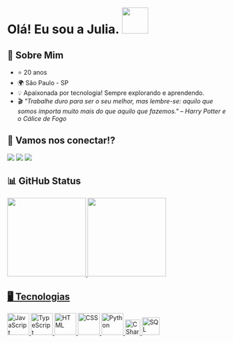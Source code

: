 <h1>
  Olá! Eu sou a Julia.
  <img src="https://media1.giphy.com/media/v1.Y2lkPTc5MGI3NjExaWhndzlkc3IwNmo3eHZjZWpqeGdwd2ljeDVtbzg2eWh4OGFqanRiaCZlcD12MV9pbnRlcm5hbF9naWZfYnlfaWQmY3Q9cw/IOaLEhOlGiuwDRqgul/giphy.gif" width="60">
</h1>
 
## 💫 Sobre Mim

- ⭐ 20 anos
- 🌍 São Paulo - SP
- 💡 Apaixonada por tecnologia! Sempre explorando e aprendendo.
- 🎬
    <i>
      "Trabalhe duro para ser o seu melhor, mas lembre-se: aquilo que somos importa muito mais do que aquilo que fazemos." – Harry Potter e o Cálice de Fogo
    </i>

## 👥 Vamos nos conectar!?

<div>
  <a href="https://www.linkedin.com/in/AssisJulia/" target="_blank"><img src="https://img.shields.io/badge/-LinkedIn-%230077B5?style=for-the-badge&logo=linkedin&logoColor=white" target="_blank"></a>
  <a href = "mailto: juliaassismiguel04@gmail.com"><img src="https://img.shields.io/badge/-Gmail-%23333?style=for-the-badge&logo=gmail&logoColor=white" target="_blank"></a>
  <a href="https://www.instagram.com/aleajubs/" target="_blank"><img src="https://img.shields.io/badge/-Instagram-%23E4405F?style=for-the-badge&logo=instagram&logoColor=white" target="_blank"></a>
</div>

## 📊 GitHub Status

<div>
  <a href="https://github.com/assisjulia">
  <img height="180em" src="https://github-readme-stats.vercel.app/api/top-langs/?username=assisjulia&theme=radical&layout=compact&include_all_commits=true&count_private=true"/>
  <img height="180em" src="https://github-readme-stats.vercel.app/api?username=assisjulia&show_icons=true&theme=radical&include_all_commits=true&count_private=true"/>
</div>

## 🖥️ Tecnologias

<div>
  <img src="https://img.icons8.com/?size=100&id=108784&format=png&color=000000" width="50" margin-right: 10px alt="JavaScript">
  <img src="https://img.icons8.com/?size=100&id=nCj4PvnCO0tZ&format=png&color=000000" width="50" alt="TypeScript">
  <img src="https://img.icons8.com/?size=100&id=20909&format=png&color=000000" width="50" alt="HTML">
  <img src="https://img.icons8.com/?size=100&id=21278&format=png&color=000000" width="50" alt="CSS">
  <img src="https://img.icons8.com/?size=100&id=13441&format=png&color=000000" width="50" alt="Python">
  <img src="https://upload.wikimedia.org/wikipedia/commons/b/bd/Logo_C_sharp.svg" width="35" alt="CSharp">
  <img src="https://img.icons8.com/?size=100&id=OwDEZb0NBLmf&format=png&color=000000" width="40" alt="SQL">
</div>